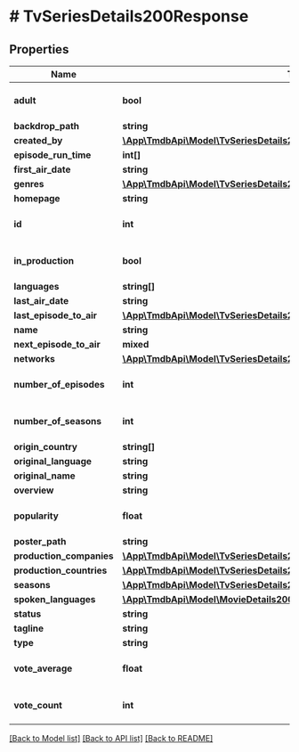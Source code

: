 # # TvSeriesDetails200Response

## Properties

Name | Type | Description | Notes
------------ | ------------- | ------------- | -------------
**adult** | **bool** |  | [optional] [default to true]
**backdrop_path** | **string** |  | [optional]
**created_by** | [**\App\TmdbApi\Model\TvSeriesDetails200ResponseCreatedByInner[]**](TvSeriesDetails200ResponseCreatedByInner.md) |  | [optional]
**episode_run_time** | **int[]** |  | [optional]
**first_air_date** | **string** |  | [optional]
**genres** | [**\App\TmdbApi\Model\TvSeriesDetails200ResponseGenresInner[]**](TvSeriesDetails200ResponseGenresInner.md) |  | [optional]
**homepage** | **string** |  | [optional]
**id** | **int** |  | [optional] [default to 0]
**in_production** | **bool** |  | [optional] [default to true]
**languages** | **string[]** |  | [optional]
**last_air_date** | **string** |  | [optional]
**last_episode_to_air** | [**\App\TmdbApi\Model\TvSeriesDetails200ResponseLastEpisodeToAir**](TvSeriesDetails200ResponseLastEpisodeToAir.md) |  | [optional]
**name** | **string** |  | [optional]
**next_episode_to_air** | **mixed** |  | [optional]
**networks** | [**\App\TmdbApi\Model\TvSeriesDetails200ResponseNetworksInner[]**](TvSeriesDetails200ResponseNetworksInner.md) |  | [optional]
**number_of_episodes** | **int** |  | [optional] [default to 0]
**number_of_seasons** | **int** |  | [optional] [default to 0]
**origin_country** | **string[]** |  | [optional]
**original_language** | **string** |  | [optional]
**original_name** | **string** |  | [optional]
**overview** | **string** |  | [optional]
**popularity** | **float** |  | [optional] [default to 0]
**poster_path** | **string** |  | [optional]
**production_companies** | [**\App\TmdbApi\Model\TvSeriesDetails200ResponseProductionCompaniesInner[]**](TvSeriesDetails200ResponseProductionCompaniesInner.md) |  | [optional]
**production_countries** | [**\App\TmdbApi\Model\TvSeriesDetails200ResponseProductionCountriesInner[]**](TvSeriesDetails200ResponseProductionCountriesInner.md) |  | [optional]
**seasons** | [**\App\TmdbApi\Model\TvSeriesDetails200ResponseSeasonsInner[]**](TvSeriesDetails200ResponseSeasonsInner.md) |  | [optional]
**spoken_languages** | [**\App\TmdbApi\Model\MovieDetails200ResponseSpokenLanguagesInner[]**](MovieDetails200ResponseSpokenLanguagesInner.md) |  | [optional]
**status** | **string** |  | [optional]
**tagline** | **string** |  | [optional]
**type** | **string** |  | [optional]
**vote_average** | **float** |  | [optional] [default to 0]
**vote_count** | **int** |  | [optional] [default to 0]

[[Back to Model list]](../../README.md#models) [[Back to API list]](../../README.md#endpoints) [[Back to README]](../../README.md)
